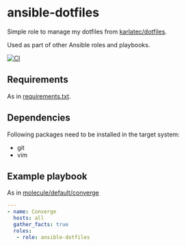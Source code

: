 # ansible-dotfiles

Simple role to manage my dotfiles from [karlatec/dotfiles](https://github.com/karlatec/dotfiles).

Used as part of other Ansible roles and playbooks.

[![CI](https://github.com/karlatec/ansible-dotfiles/actions/workflows/ci.yml/badge.svg)](https://github.com/karlatec/ansible-dotfiles/actions/workflows/ci.yml)

## Requirements

As in [requirements.txt](https://github.com/karlatec/ansible-dotfiles/blob/main/requirements.txt).

## Dependencies

Following packages need to be installed in the target system:

* git
* vim

## Example playbook

As in [molecule/default/converge](https://github.com/karlatec/ansible-dotfiles/blob/main/molecule/default/converge.yml)

```yaml
---
- name: Converge
  hosts: all
  gather_facts: true
  roles:
   - role: ansible-dotfiles
```
